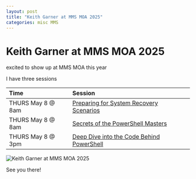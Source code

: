 ```yaml
---
layout: post
title: "Keith Garner at MMS MOA 2025"
categories: misc MMS
---
```


# Keith Garner at MMS MOA 2025

excited to show up at MMS MOA this year

I have three sessions

|Time|Session|
|:----|:----|
|THURS May 8 @ 8am| [Preparing for System Recovery Scenarios](https://mms2025atmoa.sched.com/event/1uF7p/preparing-for-system-recovery-scenarios)|
|THURS May 8 @ 8am| [Secrets of the PowerShell Masters](https://mms2025atmoa.sched.com/event/1uF81/secrets-of-the-powershell-masters)|
|THURS May 8 @ 3pm| [Deep Dive into the Code Behind PowerShell](https://mms2025atmoa.sched.com/event/1uF5w/deep-dive-into-the-code-behind-powershell)|

![Keith Garner at MMS MOA 2025](/_assets/mmsmoa2025.png)

See you there!
